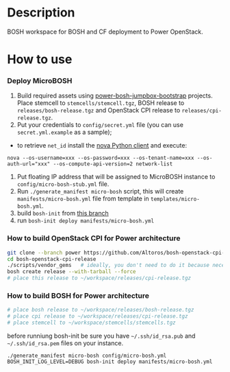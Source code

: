 # Description

BOSH workspace for BOSH and CF deployment to Power OpenStack.

# How to use

### Deploy MicroBOSH

1. Build required assets using [power-bosh-jumpbox-bootstrap](https://github.com/Altoros/power-bosh-jumpbox-bootstrap) projects. Place stemcell to `stemcells/stemcell.tgz`, BOSH release to `releases/bosh-release.tgz` and OpenStack CPI release to `releases/cpi-release.tgz`.
1. Put your credentials to `config/secret.yml` file (you can use `secret.yml.example` as a sample);
  -  to retrieve `net_id` install the [nova Python client](https://github.com/openstack/python-novaclient) and execute:
```
nova --os-username=xxx --os-password=xxx --os-tenant-name=xxx --os-auth-url="xxx" --os-compute-api-version=2 network-list 
```
1. Put floating IP address that will be assigned to MicroBOSH instance to `config/micro-bosh-stub.yml` file.
1. Run `./generate_manifest micro-bosh` script, this will create `manifests/micro-bosh.yml` file from template in `templates/micro-bosh.yml`.
1. build `bosh-init` from [this branch](https://github.com/Altoros/bosh-init/tree/power-v0.0.51)
1. run `bosh-init deploy manifests/micro-bosh.yml`


### How to build OpenStack CPI for Power architecture
```bash
git clone --branch power https://github.com/Altoros/bosh-openstack-cpi-release.git
cd bosh-openstack-cpi-release
./scripts/vendor_gems   # ideally, you don't need to do it because necessary gems will be in repo
bosh create release --with-tarball --force
# place this release to ~/workspace/releases/cpi-release.tgz
```

### How to build BOSH for Power architecture

```bash
# place bosh release to ~/workspace/releases/bosh-release.tgz
# place cpi release to ~/workspace/releases/cpi-release.tgz
# place stemcell to ~/workspace/stemcells/stemcells.tgz
```

before runniung bosh-init be sure you have `~/.ssh/id_rsa.pub` and `~/.ssh/id_rsa.pem` files on your instance.

```
./generate_manifest micro-bosh config/micro-bosh.yml
BOSH_INIT_LOG_LEVEL=DEBUG bosh-init deploy manifests/micro-bosh.yml
```
